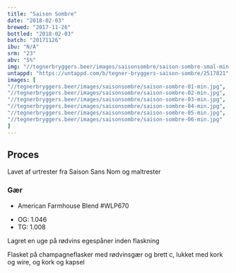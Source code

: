 ```yaml
---
title: "Saison Sombre"
date: "2018-02-03"
brewed: "2017-11-26"
bottled: "2018-02-03"
batch: "20171126"
ibu: "N/A"
srm: "23"
abv: "5%"
img: "//tegnerbryggers.beer/images/saisonsombre/saison-sombre-smal-min.jpg"
untappd: "https://untappd.com/b/tegner-bryggers-saison-sombre/2517821"
images: [
"//tegnerbryggers.beer/images/saisonsombre/saison-sombre-01-min.jpg",
"//tegnerbryggers.beer/images/saisonsombre/saison-sombre-02-min.jpg",
"//tegnerbryggers.beer/images/saisonsombre/saison-sombre-03-min.jpg",
"//tegnerbryggers.beer/images/saisonsombre/saison-sombre-04-min.jpg",
"//tegnerbryggers.beer/images/saisonsombre/saison-sombre-05-min.jpg",
"//tegnerbryggers.beer/images/saisonsombre/saison-sombre-06-min.jpg"
]
---
```


## Proces

Lavet af urtrester fra Saison Sans Nom og maltrester

### Gær

* American Farmhouse Blend #WLP670

- OG: 1.046
- TG: 1.008

Lagret en uge på rødvins egespåner inden flaskning

Flasket på champagneflasker med rødvinsgær og brett c, lukket med kork og wire, og kork og kapsel
